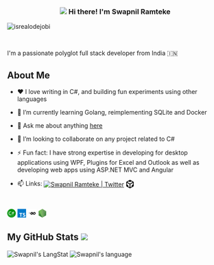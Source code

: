 <!-- Heading -->
<h3 align="center"><img src = "https://raw.githubusercontent.com/MartinHeinz/MartinHeinz/master/wave.gif" width = 30px> Hi there! I'm Swapnil Ramteke</h3>

<!-- Profile Views -->

<p align="left"> 
  <img src="https://komarev.com/ghpvc/?username=swpknl&label=Profile%20views&color=0e75b6&style=flat" alt="isrealodejobi" />
</p>


<br />

I'm a passionate polyglot full stack developer from India 🇮🇳

##  About Me

- ❤️ I love writing in C#, and building fun experiments using other languages

- 🌱 I’m currently learning Golang, reimplementing SQLite and Docker

- 💬 Ask me about anything [here](https://github.com/swpknl/swpknl/issues)

- 👯 I’m looking to collaborate on any project related to C#

- ⚡ Fun fact: I have strong expertise in developing for desktop applications using WPF, Plugins for Excel and Outlook as well as developing web apps using ASP.NET MVC and Angular

- 📫 Links:  <a href="https://twitter.com/swpknl"><img align="center" alt="Swapnil Ramteke | Twitter" width="21px" src="https://raw.githubusercontent.com/anuraghazra/anuraghazra/master/assets/twitter.svg" /></a>    <a href="https://swpknl.com"><img align="center" alt="Swapnil Ramteke" width="20px" src="https://raw.githubusercontent.com/anuraghazra/anuraghazra/master/assets/codesandbox.svg" /></a>

<br />
<p align="left">
  <img height="20" alt="csharp" src="https://raw.githubusercontent.com/github/explore/80688e429a7d4ef2fca1e82350fe8e3517d3494d/topics/csharp/csharp.png">  <img height="20" alt="typescript" src="https://raw.githubusercontent.com/github/explore/80688e429a7d4ef2fca1e82350fe8e3517d3494d/topics/typescript/typescript.png">  <img height="20" alt="go" src="https://raw.githubusercontent.com/github/explore/80688e429a7d4ef2fca1e82350fe8e3517d3494d/topics/go/go.png"> 
 <img height="20" alt="nodejs" src="https://raw.githubusercontent.com/github/explore/80688e429a7d4ef2fca1e82350fe8e3517d3494d/topics/nodejs/nodejs.png">
</p>


##  My GitHub Stats <img src = "https://i.pinimg.com/originals/65/c4/f4/65c4f452571be1261e9c623f7da488ac.gif" width = 35px> 
 
 <div>
   <img align="center" src="https://github-readme-streak-stats.herokuapp.com/?user=swpknl" alt="Swapnil's LangStat" />
  <img align="center" src="https://github-readme-stats.vercel.app/api/top-langs?username=swpknl&langs_count=10&show_icons=true&locale=en&layout=compact&theme=light" alt="Swapnil's language" />
</div>


<br />

<!--
**swpknl/swpknl** is a ✨ _special_ ✨ repository because its `README.md` (this file) appears on your GitHub profile.

Here are some ideas to get you started:

- 🔭 I’m currently working on ...
- 🌱 I’m currently learning ...
- 👯 I’m looking to collaborate on ...
- 🤔 I’m looking for help with ...
- 💬 Ask me about ...
- 📫 How to reach me: ...
- 😄 Pronouns: ...
- ⚡ Fun fact: ...
-->
